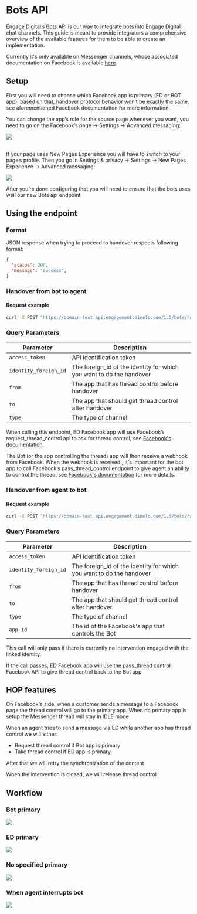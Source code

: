 # Bots API

Engage Digital’s Bots API is our way to integrate bots into Engage Digital chat channels. This guide is meant to provide integrators a comprehensive overview of the available features for them to be able to create an implementation.

Currently it's only available on Messenger channels, whose associated documentation on Facebook is available [here](https://developers.facebook.com/docs/messenger-platform/handover-protocol).
## Setup

First you will need to choose which Facebook app is primary (ED or BOT app), based on that, handover protocol behavior won’t be exactly the same, see aforementioned Facebook documentation for more information.

You can change the app’s role for the source page whenever you want, you need to go on the Facebook’s page -> Settings -> Advanced messaging:

<img src="../../img/bots-api-set-primary-app.png" class="img-fluid">

<br>If your page uses New Pages Experience you will have to switch to your page’s profile. Then you go in Settings & privacy -> Settings -> New Pages Experience -> Advanced messaging:

<img src="../../img/bots-api-set-primary-app-new-experience.png" class="img-fluid">

After you’re done configuring that you will need to ensure that the bots uses well our new Bots api endpoint

## Using the endpoint

### Format

JSON response when trying to proceed to handover respects following format:

```json
{
  "status": 200,
  "message": "Success",
}
```

### Handover from bot to agent

#### Request example

```bash
curl -X POST "https://domain-test.api.engagement.dimelo.com/1.0/bots/handover?access_token=<access_token>&identity_foreign_id=<foreign_id>&from=bot&to=agent&type=messenger"
```

### Query Parameters

| Parameter | Description |
|-|-|
| `access_token` | API identification token |
| `identity_foreign_id` | The foreign_id of the identity for which you want to do the handover |
| `from` | The app that has thread control before handover |
| `to` | The app that should get thread control after handover |
| `type` | The type of channel |

When calling this endpoint, ED Facebook app will use Facebook’s request_thread_control api to ask for thread control, see [Facebook's documentation](https://developers.facebook.com/docs/messenger-platform/handover-protocol/conversation-control#request-control).

The Bot (or the app controlling the thread) app will then receive a webhook from Facebook. When the webhook is received , it's important for the bot app to call Facebook’s pass_thread_control endpoint to give agent an ability to control the thread, see [Facebook's documentation](https://developers.facebook.com/docs/messenger-platform/handover-protocol/conversation-control#pass-control-to-another-app) for more details.

### Handover from agent to bot

#### Request example

```bash
curl -X POST "https://domain-test.api.engagement.dimelo.com/1.0/bots/handover?access_token=<access_token>&identity_foreign_id=<foreign_id>&from=agent&to=bot&type=messenger&app_id=<bot_app_id>"
```

### Query Parameters

| Parameter | Description |
|-|-|
| `access_token` | API identification token |
| `identity_foreign_id` | The foreign_id of the identity for which you want to do the handover |
| `from` | The app that has thread control before handover |
| `to` | The app that should get thread control after handover |
| `type` | The type of channel |
| `app_id` | The id of the Facebook's app that controls the Bot |

This call will only pass if there is currently no intervention engaged with the linked identity.

If the call passes, ED Facebook app will use the pass_thread control Facebook API to give thread control back to the Bot app

## HOP features

On Facebook's side, when a customer sends a message to a Facebook page the thread control will go to the primary app. When no primary app is setup the Messenger thread will stay in IDLE mode

When an agent tries to send a message via ED while another app has thread control we will either:

* Request thread control if Bot app is primary
* Take thread control if ED app is primary

After that we will retry the synchronization of the content

When the intervention is closed, we will release thread control

## Workflow

### Bot primary

<img src="../../img/bots-api-workflow-bot-primary.png" class="img-fluid">

### ED primary

<img src="../../img/bots-api-workflow-ed-primary.png" class="img-fluid">

### No specified primary

<img src="../../img/bots-api-workflow-no-primary.png" class="img-fluid">

### When agent interrupts bot

<img src="../../img/bots-api-workflow-agent-interrupts-bot.png" class="img-fluid">
